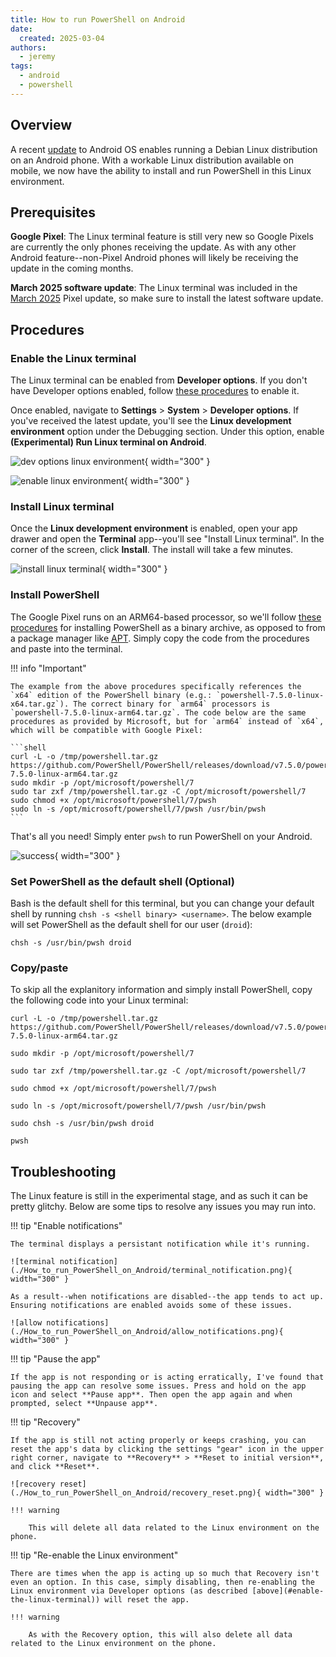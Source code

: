 ```yaml
---
title: How to run PowerShell on Android
date:
  created: 2025-03-04
authors:
  - jeremy
tags:
  - android
  - powershell
---
```

## Overview

A recent [update](https://www.zdnet.com/article/your-android-phone-will-run-debian-linux-soon-like-some-pixels-already-can/) to Android OS enables running a Debian Linux distribution on an Android phone. With a workable Linux distribution available on mobile, we now have the ability to install and run PowerShell in this Linux environment.

## Prerequisites

**Google Pixel**: The Linux terminal feature is still very new so Google Pixels are currently the only phones receiving the update. As with any other Android feature--non-Pixel Android phones will likely be receiving the update in the coming months.

**March 2025 software update**: The Linux terminal was included in the [March 2025](https://blog.google/products/pixel/pixel-drop-march-2025/) Pixel update, so make sure to install the latest software update.

## Procedures

### Enable the Linux terminal

The Linux terminal can be enabled from **Developer options**. If you don't have Developer options enabled, follow [these procedures](https://developer.android.com/studio/debug/dev-options#enable) to enable it.

Once enabled, navigate to **Settings** > **System** > **Developer options**. If you've received the latest update, you'll see the **Linux development environment** option under the Debugging section. Under this option, enable **(Experimental) Run Linux terminal on Android**.

![dev options linux environment](./How_to_run_PowerShell_on_Android/dev_options_linux_environment.png){ width="300" }

![enable linux environment](./How_to_run_PowerShell_on_Android/enable_linux_environment.png){ width="300" }

### Install Linux terminal

Once the **Linux development environment** is enabled, open your app drawer and open the **Terminal** app--you'll see "Install Linux terminal". In the corner of the screen, click **Install**. The install will take a few minutes.

![install linux terminal](./How_to_run_PowerShell_on_Android/install_inux_terminal.png){ width="300" }

### Install PowerShell

The Google Pixel runs on an ARM64-based processor, so we'll follow [these procedures](https://learn.microsoft.com/en-us/powershell/scripting/install/install-other-linux#installation-using-a-binary-archive-file) for installing PowerShell as a binary archive, as opposed to from a package manager like [APT](https://en.wikipedia.org/wiki/APT_(software)). Simply copy the code from the procedures and paste into the terminal.

!!! info "Important"

    The example from the above procedures specifically references the `x64` edition of the PowerShell binary (e.g.: `powershell-7.5.0-linux-x64.tar.gz`). The correct binary for `arm64` processors is `powershell-7.5.0-linux-arm64.tar.gz`. The code below are the same procedures as provided by Microsoft, but for `arm64` instead of `x64`, which will be compatible with Google Pixel:

    ```shell
    curl -L -o /tmp/powershell.tar.gz https://github.com/PowerShell/PowerShell/releases/download/v7.5.0/powershell-7.5.0-linux-arm64.tar.gz
    sudo mkdir -p /opt/microsoft/powershell/7
    sudo tar zxf /tmp/powershell.tar.gz -C /opt/microsoft/powershell/7
    sudo chmod +x /opt/microsoft/powershell/7/pwsh
    sudo ln -s /opt/microsoft/powershell/7/pwsh /usr/bin/pwsh
    ```

That's all you need! Simply enter `pwsh` to run PowerShell on your Android.

![success](./How_to_run_PowerShell_on_Android/success.png){ width="300" }

### Set PowerShell as the default shell (Optional)

Bash is the default shell for this terminal, but you can change your default shell by running `chsh -s <shell binary> <username>`. The below example will set PowerShell as the default shell for our user (`droid`):

```shell
chsh -s /usr/bin/pwsh droid
```

### Copy/paste

To skip all the explanitory information and simply install PowerShell, copy the following code into your Linux terminal:

```shell
curl -L -o /tmp/powershell.tar.gz https://github.com/PowerShell/PowerShell/releases/download/v7.5.0/powershell-7.5.0-linux-arm64.tar.gz

sudo mkdir -p /opt/microsoft/powershell/7

sudo tar zxf /tmp/powershell.tar.gz -C /opt/microsoft/powershell/7

sudo chmod +x /opt/microsoft/powershell/7/pwsh

sudo ln -s /opt/microsoft/powershell/7/pwsh /usr/bin/pwsh

sudo chsh -s /usr/bin/pwsh droid

pwsh
```

## Troubleshooting

The Linux feature is still in the experimental stage, and as such it can be pretty glitchy. Below are some tips to resolve any issues you may run into.

!!! tip "Enable notifications"

    The terminal displays a persistant notification while it's running.

    ![terminal notification](./How_to_run_PowerShell_on_Android/terminal_notification.png){ width="300" }

    As a result--when notifications are disabled--the app tends to act up. Ensuring notifications are enabled avoids some of these issues.

    ![allow notifications](./How_to_run_PowerShell_on_Android/allow_notifications.png){ width="300" }

!!! tip "Pause the app"

    If the app is not responding or is acting erratically, I've found that pausing the app can resolve some issues. Press and hold on the app icon and select **Pause app**. Then open the app again and when prompted, select **Unpause app**.

!!! tip "Recovery"

    If the app is still not acting properly or keeps crashing, you can reset the app's data by clicking the settings "gear" icon in the upper right corner, navigate to **Recovery** > **Reset to initial version**, and click **Reset**.

    ![recovery reset](./How_to_run_PowerShell_on_Android/recovery_reset.png){ width="300" }

    !!! warning

        This will delete all data related to the Linux environment on the phone.

!!! tip "Re-enable the Linux environment"

    There are times when the app is acting up so much that Recovery isn't even an option. In this case, simply disabling, then re-enabling the Linux environment via Developer options (as described [above](#enable-the-linux-terminal)) will reset the app.

    !!! warning

        As with the Recovery option, this will also delete all data related to the Linux environment on the phone.
